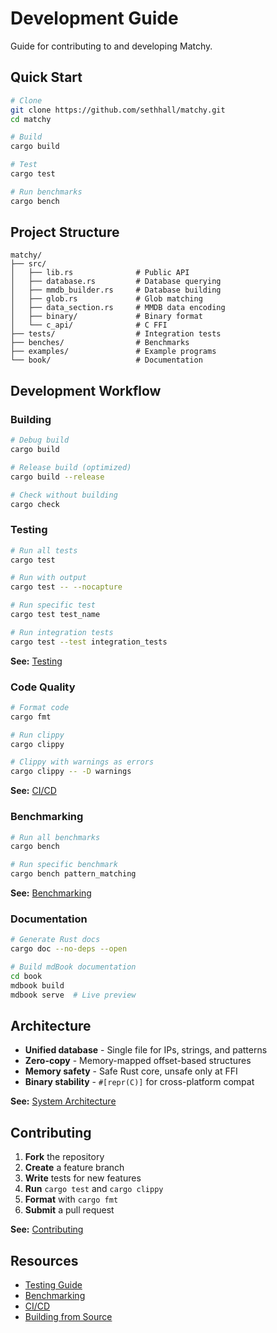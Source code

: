 # Development Guide

Guide for contributing to and developing Matchy.

## Quick Start

```bash
# Clone
git clone https://github.com/sethhall/matchy.git
cd matchy

# Build
cargo build

# Test
cargo test

# Run benchmarks
cargo bench
```

## Project Structure

```
matchy/
├── src/
│   ├── lib.rs              # Public API
│   ├── database.rs         # Database querying
│   ├── mmdb_builder.rs     # Database building
│   ├── glob.rs             # Glob matching
│   ├── data_section.rs     # MMDB data encoding
│   ├── binary/             # Binary format
│   └── c_api/              # C FFI
├── tests/                  # Integration tests
├── benches/                # Benchmarks
├── examples/               # Example programs
└── book/                   # Documentation
```

## Development Workflow

### Building

```bash
# Debug build
cargo build

# Release build (optimized)
cargo build --release

# Check without building
cargo check
```

### Testing

```bash
# Run all tests
cargo test

# Run with output
cargo test -- --nocapture

# Run specific test
cargo test test_name

# Run integration tests
cargo test --test integration_tests
```

**See:** [Testing](dev/testing.md)

### Code Quality

```bash
# Format code
cargo fmt

# Run clippy
cargo clippy

# Clippy with warnings as errors
cargo clippy -- -D warnings
```

**See:** [CI/CD](dev/ci-checks.md)

### Benchmarking

```bash
# Run all benchmarks
cargo bench

# Run specific benchmark
cargo bench pattern_matching
```

**See:** [Benchmarking](dev/benchmarking.md)

### Documentation

```bash
# Generate Rust docs
cargo doc --no-deps --open

# Build mdBook documentation
cd book
mdbook build
mdbook serve  # Live preview
```

## Architecture

- **Unified database** - Single file for IPs, strings, and patterns
- **Zero-copy** - Memory-mapped offset-based structures
- **Memory safety** - Safe Rust core, unsafe only at FFI
- **Binary stability** - `#[repr(C)]` for cross-platform compat

**See:** [System Architecture](architecture/overview.md)

## Contributing

1. **Fork** the repository
2. **Create** a feature branch
3. **Write** tests for new features
4. **Run** `cargo test` and `cargo clippy`
5. **Format** with `cargo fmt`
6. **Submit** a pull request

**See:** [Contributing](contributing.md)

## Resources

- [Testing Guide](dev/testing.md)
- [Benchmarking](dev/benchmarking.md)
- [CI/CD](dev/ci-checks.md)
- [Building from Source](dev/building.md)
